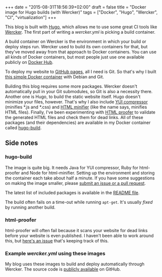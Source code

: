 +++
date = "2015-08-31T18:56:39+02:00"
draft = false
title = "Docker image for Hugo builds (with Wercker)"
tags = ["Docker", "Hugo", "Wercker", "CI", "virtualization"]
+++

This blog is built with [Hugo](http://gohugo.io), which allows me to use some great CI tools like [Wercker](http://wercker.com). The first part of writing a *wercker.yml* is picking a build container.

A build container on Wercker is the environment in which your build or deploy steps run. Wercker used to build its own containers for that, but they've moved away from that approach to Docker containers. You can use all kinds of Docker containers, but most people just use one available publicly on [Docker Hub](https://registry.hub.docker.com/).

To deploy my website to [GitHub pages](https://pages.github.com/), all I need is Git. So that's why I built [this simple Docker container](https://hub.docker.com/r/samueldebruyn/debian-git/) with Debian and Git.

Building this blog requires some more packages. Wercker doesn't automatically pull in your Git submodules, so Git is also a necessity there. Another one is Hugo, to build the static website itself. Hugo doesn't minimize your files, however. That's why I also include [YUI compressor](https://github.com/yui/yuicompressor) (minifies *.js and *.css) and [HTML minifier](https://github.com/kangax/html-minifier) (like the name says, minifies HTML files). Finally, I've been experimenting with [HTML proofer](https://github.com/gjtorikian/html-proofer) to validate the generated HTML files and check them for dead links. All of these packages (and their dependencies) are available in my Docker container called [hugo-build](https://hub.docker.com/r/samueldebruyn/hugo-build/).

## Side notes

### hugo-build

The image is quite big. It needs Java for YUI compressor, Ruby for html-proofer and Node for html-minifier. Setting up the environment and storing the container each take about half a minute. If you have some suggestions on making the image smaller, please [submit an issue or a pull request](https://github.com/SamuelDebruyn/docker-hugo-build).

The latest list of included packages is available in the [README file](https://github.com/SamuelDebruyn/docker-hugo-build).

The build often fails on a time-out while running `apt-get`. It's usually *fixed* by running another build.

### html-proofer

html-proofer will often fail because it scans your website for dead links before your website is even published. I haven't been able to work around this, but [here's an issue](https://github.com/gjtorikian/html-proofer/pull/178) that's keeping track of this.

### Example *wercker.yml* using these images

My blog uses these images to build and deploy automatically through Wercker. The source code is [publicly available](https://github.com/SamuelDebruyn/chipsncookies-site) on GitHub.
